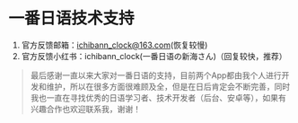 # 一番日语技术支持

1. 官方反馈邮箱：ichibann_clock@163.com(恢复较慢) 
1. 官方反馈小红书：ichibann_clock(一番日语の新海さん)（回复较快，推荐）


> 最后感谢一直以来大家对一番日语的支持，目前两个App都由我个人进行开发和维护，所以在很多方面很难顾及全，但是在日后肯定会不断完善，同时我也一直在寻找优秀的日语学习者、技术开发者（后台、安卓等），如果有兴趣合作也欢迎联系我，谢谢！


